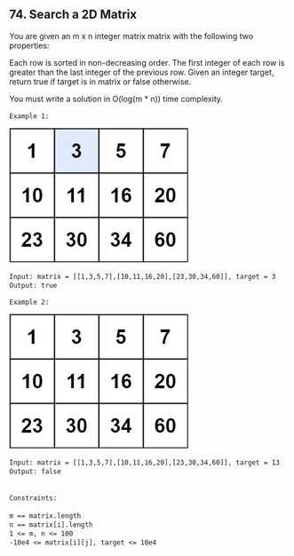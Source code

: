 ## 74. Search a 2D Matrix
You are given an m x n integer matrix matrix with the following two properties:

Each row is sorted in non-decreasing order.
The first integer of each row is greater than the last integer of the previous row.
Given an integer target, return true if target is in matrix or false otherwise.

You must write a solution in O(log(m * n)) time complexity.

 
```
Example 1:
```

![img.png](img.png)

```
Input: matrix = [[1,3,5,7],[10,11,16,20],[23,30,34,60]], target = 3
Output: true
```

```
Example 2:
```
![img_1.png](img_1.png)

```
Input: matrix = [[1,3,5,7],[10,11,16,20],[23,30,34,60]], target = 13
Output: false
 

Constraints:

m == matrix.length
n == matrix[i].length
1 <= m, n <= 100
-10e4 <= matrix[i][j], target <= 10e4
```